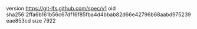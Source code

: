 version https://git-lfs.github.com/spec/v1
oid sha256:2ffa6b161b56c67df16f85fba4d4bbab82d66e42796b68aabd975239eae853cd
size 7922
